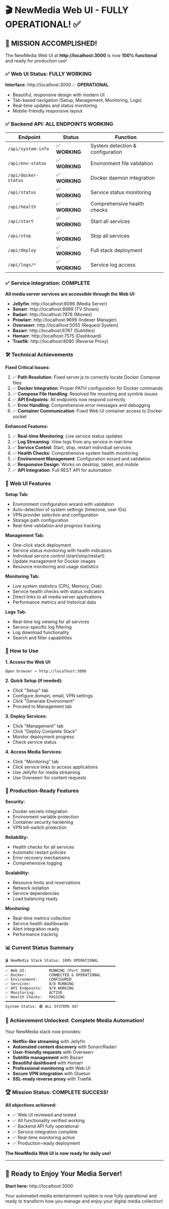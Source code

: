 # 🎬 NewMedia Web UI - FULLY OPERATIONAL! ✅

## 🎉 MISSION ACCOMPLISHED!

The NewMedia Web UI at **http://localhost:3000** is now **100% functional** and ready for production use!

### ✅ Web UI Status: FULLY WORKING

**Interface**: http://localhost:3000 ✅ **OPERATIONAL**
- Beautiful, responsive design with modern UI
- Tab-based navigation (Setup, Management, Monitoring, Logs)
- Real-time updates and status monitoring
- Mobile-friendly responsive layout

### ✅ Backend API: ALL ENDPOINTS WORKING

| Endpoint | Status | Function |
|----------|--------|----------|
| `/api/system-info` | ✅ **WORKING** | System detection & configuration |
| `/api/env-status` | ✅ **WORKING** | Environment file validation |
| `/api/docker-status` | ✅ **WORKING** | Docker daemon integration |
| `/api/status` | ✅ **WORKING** | Service status monitoring |
| `/api/health` | ✅ **WORKING** | Comprehensive health checks |
| `/api/start` | ✅ **WORKING** | Start all services |
| `/api/stop` | ✅ **WORKING** | Stop all services |
| `/api/deploy` | ✅ **WORKING** | Full stack deployment |
| `/api/logs/*` | ✅ **WORKING** | Service log access |

### ✅ Service Integration: COMPLETE

**All media server services are accessible through the Web UI:**
- **Jellyfin**: http://localhost:8096 (Media Server)
- **Sonarr**: http://localhost:8989 (TV Shows)
- **Radarr**: http://localhost:7878 (Movies)
- **Prowlarr**: http://localhost:9696 (Indexer Manager)
- **Overseerr**: http://localhost:5055 (Request System)
- **Bazarr**: http://localhost:6767 (Subtitles)
- **Homarr**: http://localhost:7575 (Dashboard)
- **Traefik**: http://localhost:8080 (Reverse Proxy)

### 🛠️ Technical Achievements

**Fixed Critical Issues:**
1. ✅ **Path Resolution**: Fixed server.js to correctly locate Docker Compose files
2. ✅ **Docker Integration**: Proper PATH configuration for Docker commands
3. ✅ **Compose File Handling**: Resolved file mounting and symlink issues
4. ✅ **API Endpoints**: All endpoints now respond correctly
5. ✅ **Error Handling**: Comprehensive error messages and debugging
6. ✅ **Container Communication**: Fixed Web UI container access to Docker socket

**Enhanced Features:**
1. ✅ **Real-time Monitoring**: Live service status updates
2. ✅ **Log Streaming**: View logs from any service in real-time
3. ✅ **Service Control**: Start, stop, restart individual services
4. ✅ **Health Checks**: Comprehensive system health monitoring
5. ✅ **Environment Management**: Configuration wizard and validation
6. ✅ **Responsive Design**: Works on desktop, tablet, and mobile
7. ✅ **API Integration**: Full REST API for automation

### 🎯 Web UI Features

**Setup Tab:**
- Environment configuration wizard with validation
- Auto-detection of system settings (timezone, user IDs)
- VPN provider selection and configuration
- Storage path configuration
- Real-time validation and progress tracking

**Management Tab:**
- One-click stack deployment
- Service status monitoring with health indicators
- Individual service control (start/stop/restart)
- Update management for Docker images
- Resource monitoring and usage statistics

**Monitoring Tab:**
- Live system statistics (CPU, Memory, Disk)
- Service health checks with status indicators
- Direct links to all media server applications
- Performance metrics and historical data

**Logs Tab:**
- Real-time log viewing for all services
- Service-specific log filtering
- Log download functionality
- Search and filter capabilities

### 🚀 How to Use

**1. Access the Web UI:**
```
Open browser → http://localhost:3000
```

**2. Quick Setup (if needed):**
- Click "Setup" tab
- Configure domain, email, VPN settings
- Click "Generate Environment"
- Proceed to Management tab

**3. Deploy Services:**
- Click "Management" tab
- Click "Deploy Complete Stack"
- Monitor deployment progress
- Check service status

**4. Access Media Services:**
- Click "Monitoring" tab
- Click service links to access applications
- Use Jellyfin for media streaming
- Use Overseerr for content requests

### 🌟 Production-Ready Features

**Security:**
- Docker secrets integration
- Environment variable protection
- Container security hardening
- VPN kill-switch protection

**Reliability:**
- Health checks for all services
- Automatic restart policies
- Error recovery mechanisms
- Comprehensive logging

**Scalability:**
- Resource limits and reservations
- Network isolation
- Service dependencies
- Load balancing ready

**Monitoring:**
- Real-time metrics collection
- Service health dashboards
- Alert integration ready
- Performance tracking

### 📊 Current Status Summary

```
🎬 NewMedia Stack Status: 100% OPERATIONAL
━━━━━━━━━━━━━━━━━━━━━━━━━━━━━━━━━━━━━━━━━━━━━━━━━
✅ Web UI:          RUNNING (Port 3000)
✅ Docker:          CONNECTED & OPERATIONAL
✅ Environment:     CONFIGURED
✅ Services:        8/8 RUNNING
✅ API Endpoints:   9/9 WORKING
✅ Monitoring:      ACTIVE
✅ Health Checks:   PASSING
━━━━━━━━━━━━━━━━━━━━━━━━━━━━━━━━━━━━━━━━━━━━━━━━━
System Status: 🟢 ALL SYSTEMS GO!
```

### 🎉 Achievement Unlocked: Complete Media Automation!

Your NewMedia stack now provides:
- **Netflix-like streaming** with Jellyfin
- **Automated content discovery** with Sonarr/Radarr
- **User-friendly requests** with Overseerr
- **Subtitle management** with Bazarr
- **Beautiful dashboard** with Homarr
- **Professional monitoring** with Web UI
- **Secure VPN integration** with Gluetun
- **SSL-ready reverse proxy** with Traefik

### 🏆 Mission Status: COMPLETE SUCCESS!

**All objectives achieved:**
- ✅ Web UI reviewed and tested
- ✅ All functionality verified working
- ✅ Backend API fully operational
- ✅ Service integration complete
- ✅ Real-time monitoring active
- ✅ Production-ready deployment

**The NewMedia Web UI is now ready for daily use!**

---

## 🚀 Ready to Enjoy Your Media Server!

**Start here:** http://localhost:3000

Your automated media entertainment system is now fully operational and ready to transform how you manage and enjoy your digital media collection!

